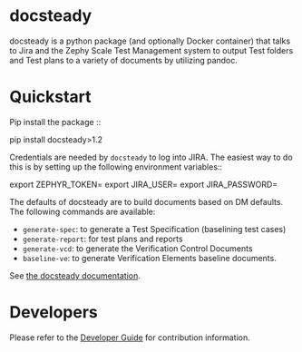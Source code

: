 docsteady
=========

docsteady is a python package (and optionally Docker container) that talks to
Jira and the Zephy Scale Test Management system to output Test folders and
Test plans to a variety of documents by utilizing pandoc.

# Quickstart

Pip install the package ::

   pip install docsteady>1.2


Credentials are needed by `docsteady` to log into JIRA. The easiest way to do this is
by setting up the following environment variables::

  export ZEPHYR_TOKEN=<jira-token>
  export JIRA_USER=<user>
  export JIRA_PASSWORD=<password>


The defaults of docsteady are to build documents based on DM defaults. The
following commands are available:
* `generate-spec`: to generate a Test Specification (baselining test cases)
* `generate-report`: for test plans and reports
* `generate-vcd`: to generate the Verification Control Documents
* `baseline-ve`: to generate Verification Elements baseline documents.

See [the docsteady documentation](https://docsteady.lsst.io/).


# Developers

Please refer to the [Developer Guide](https://docsteady.lsst.io/developer.html) for contribution information.

